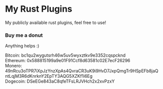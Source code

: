 # My Rust Plugins
My publicly available rust plugins, feel free to use!
### Buy me a donut
Anything helps :)

Bitcoin: bc1qu2wygutsrh46w5uv5wyxztkv9e3352cqspcknd<br>
Ethereum: 0x588815199a9e01F91Ccf8d63581c02E7ecF26296<br>
Monero: 49nRcu3oTPR7iXpJzYnzXpAs4QvraCR3uK9i9HvD7JxpQmgTr9HSpEFb8jaQntLqjM3R6dKnrknY2EpTY3AQG5XZKf1i6Eg<br>
Dogecoin: DSeEGe843aC8qfeTFsLRJVHch2x2xvPzxY<br>
